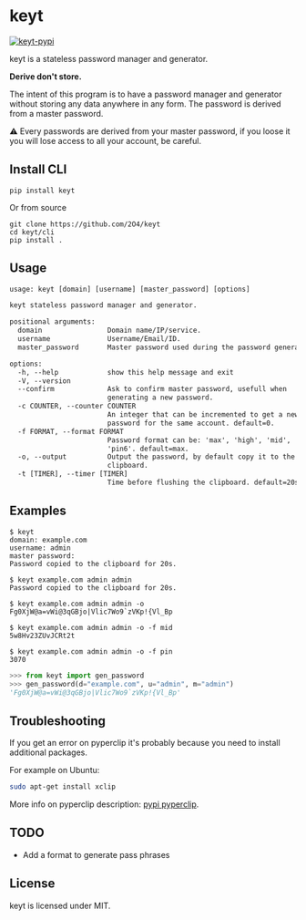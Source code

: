 # keyt

[![keyt-pypi](https://img.shields.io/pypi/v/keyt.svg)](https://pypi.python.org/pypi/keyt)

keyt is a stateless password manager and generator.

**Derive don't store.**

The intent of this program is to have a password manager and generator without storing any data anywhere in any form. The password is derived from a master password.

⚠️ Every passwords are derived from your master password, if you loose it you will lose access to all your account, be careful.

## Install CLI

```shell
pip install keyt
```

Or from source

```shell
git clone https://github.com/2O4/keyt
cd keyt/cli
pip install .
```

## Usage

```txt
usage: keyt [domain] [username] [master_password] [options]

keyt stateless password manager and generator.

positional arguments:
  domain                Domain name/IP/service.
  username              Username/Email/ID.
  master_password       Master password used during the password generation.

options:
  -h, --help            show this help message and exit
  -V, --version
  --confirm             Ask to confirm master password, usefull when
                        generating a new password.
  -c COUNTER, --counter COUNTER
                        An integer that can be incremented to get a new
                        password for the same account. default=0.
  -f FORMAT, --format FORMAT
                        Password format can be: 'max', 'high', 'mid', 'pin' or
                        'pin6'. default=max.
  -o, --output          Output the password, by default copy it to the
                        clipboard.
  -t [TIMER], --timer [TIMER]
                        Time before flushing the clipboard. default=20s.
```

## Examples

```text
$ keyt
domain: example.com
username: admin
master password:
Password copied to the clipboard for 20s.

$ keyt example.com admin admin
Password copied to the clipboard for 20s.

$ keyt example.com admin admin -o
Fg0XjW@a=vWi@3qGBjo|Vlic7Wo9`zVKp!{Vl_Bp

$ keyt example.com admin admin -o -f mid
5w8Hv23ZUvJCRt2t

$ keyt example.com admin admin -o -f pin
3070
```

```python
>>> from keyt import gen_password
>>> gen_password(d="example.com", u="admin", m="admin")
'Fg0XjW@a=vWi@3qGBjo|Vlic7Wo9`zVKp!{Vl_Bp'
```

## Troubleshooting

If you get an error on pyperclip it's probably because you need to install additional packages.

For example on Ubuntu:

```bash
sudo apt-get install xclip
```

More info on pyperclip description: [pypi pyperclip](https://pypi.org/project/pyperclip/).

## TODO

- Add a format to generate pass phrases

## License

keyt is licensed under MIT.
